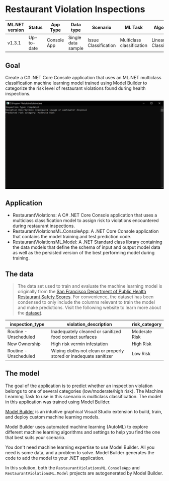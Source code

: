 # Restaurant Violation Inspections


| ML.NET version | Status                        | App Type    | Data type | Scenario            | ML Task                   | Algorithms                  |
|----------------|-------------------------------|-------------|-----------|---------------------|---------------------------|-----------------------------|
| v1.3.1           | Up-to-date | Console App | Single data sample | Issue Classification | Multiclass classification | Linear Classification |

## Goal

Create a C# .NET Core Console application that uses an ML.NET multiclass classification machine learning model trained using Model Builder to categorize the risk level of restaurant violations found during health inspections.

![](./images/console.PNG)

## Application

- RestaurantViolations:  A C# .NET Core Console application that uses a multiclass classification model to assign risk to violations encountered during restaurant inspections.
- RestaurantViolationsML.ConsoleApp: A .NET Core Console application that contains the model training and test prediction code.
- RestaurantViolationsML.Model: A .NET Standard class library containing the data models that define the schema of input and output model data as well as the persisted version of the best performing model during training.

## The data

> The data set used to train and evaluate the machine learning model is originally from the [San Francisco Department of Public Health Restaurant Safety Scores](https://www.sfdph.org/dph/EH/Food/score/default.asp). For convenience, the dataset has been condensed to only include the columns relevant to train the model and make predictions. Visit the following website to learn more about the [dataset](https://data.sfgov.org/Health-and-Social-Services/Restaurant-Scores-LIVES-Standard/pyih-qa8i?row_index=0).

| inspection_type | violation_description | risk_category |
| --- | --- | --- |
| Routine - Unscheduled | Inadequately cleaned or sanitized food contact surfaces | Moderate Risk |
| New Ownership | High risk vermin infestation | High Risk |
| Routine - Unscheduled | Wiping cloths not clean or properly stored or inadequate sanitizer | Low Risk |

## The model

The goal of the application is to predict whether an inspection violation belongs to one of several categories (low/moderate/high risk). The Machine Learning Task to use in this scenario is multiclass classification. The model in this application was trained using Model Builder.

[Model Builder](https://marketplace.visualstudio.com/items?itemName=MLNET.07) is an intuitive graphical Visual Studio extension to build, train, and deploy custom machine learning models.

Model Builder uses automated machine learning (AutoML) to explore different machine learning algorithms and settings to help you find the one that best suits your scenario.

You don't need machine learning expertise to use Model Builder. All you need is some data, and a problem to solve. Model Builder generates the code to add the model to your .NET application.

In this solution, both the `RestaurantViolationsML.ConsoleApp` and `RestaurantViolationsML.Model` projects are autogenerated by Model Builder.
